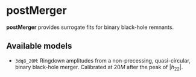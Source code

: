 # postMerger
**postMerger** provides surrogate fits for binary black-hole remnants.

## Available models

- `3dq8_20M`: Ringdown amplitudes from a non-precessing, quasi-circular, binary black-hole merger. Calibrated at $20M$ after the peak of $|h_{22}|$.
